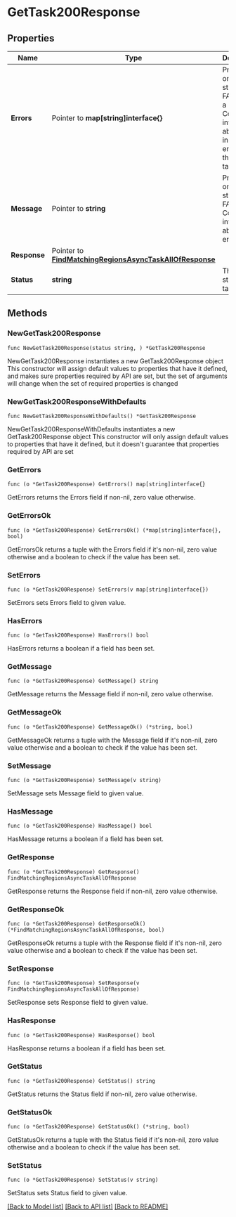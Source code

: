# GetTask200Response

## Properties

Name | Type | Description | Notes
------------ | ------------- | ------------- | -------------
**Errors** | Pointer to **map[string]interface{}** | Present only when status is FAILED for a bulk task. Contains information about the individual errors in the bulk task.  | [optional] 
**Message** | Pointer to **string** | Present only when status is FAILED. Contains information about the error. | [optional] 
**Response** | Pointer to [**FindMatchingRegionsAsyncTaskAllOfResponse**](FindMatchingRegionsAsyncTaskAllOfResponse.md) |  | [optional] 
**Status** | **string** | The current state of the task. | 

## Methods

### NewGetTask200Response

`func NewGetTask200Response(status string, ) *GetTask200Response`

NewGetTask200Response instantiates a new GetTask200Response object
This constructor will assign default values to properties that have it defined,
and makes sure properties required by API are set, but the set of arguments
will change when the set of required properties is changed

### NewGetTask200ResponseWithDefaults

`func NewGetTask200ResponseWithDefaults() *GetTask200Response`

NewGetTask200ResponseWithDefaults instantiates a new GetTask200Response object
This constructor will only assign default values to properties that have it defined,
but it doesn't guarantee that properties required by API are set

### GetErrors

`func (o *GetTask200Response) GetErrors() map[string]interface{}`

GetErrors returns the Errors field if non-nil, zero value otherwise.

### GetErrorsOk

`func (o *GetTask200Response) GetErrorsOk() (*map[string]interface{}, bool)`

GetErrorsOk returns a tuple with the Errors field if it's non-nil, zero value otherwise
and a boolean to check if the value has been set.

### SetErrors

`func (o *GetTask200Response) SetErrors(v map[string]interface{})`

SetErrors sets Errors field to given value.

### HasErrors

`func (o *GetTask200Response) HasErrors() bool`

HasErrors returns a boolean if a field has been set.

### GetMessage

`func (o *GetTask200Response) GetMessage() string`

GetMessage returns the Message field if non-nil, zero value otherwise.

### GetMessageOk

`func (o *GetTask200Response) GetMessageOk() (*string, bool)`

GetMessageOk returns a tuple with the Message field if it's non-nil, zero value otherwise
and a boolean to check if the value has been set.

### SetMessage

`func (o *GetTask200Response) SetMessage(v string)`

SetMessage sets Message field to given value.

### HasMessage

`func (o *GetTask200Response) HasMessage() bool`

HasMessage returns a boolean if a field has been set.

### GetResponse

`func (o *GetTask200Response) GetResponse() FindMatchingRegionsAsyncTaskAllOfResponse`

GetResponse returns the Response field if non-nil, zero value otherwise.

### GetResponseOk

`func (o *GetTask200Response) GetResponseOk() (*FindMatchingRegionsAsyncTaskAllOfResponse, bool)`

GetResponseOk returns a tuple with the Response field if it's non-nil, zero value otherwise
and a boolean to check if the value has been set.

### SetResponse

`func (o *GetTask200Response) SetResponse(v FindMatchingRegionsAsyncTaskAllOfResponse)`

SetResponse sets Response field to given value.

### HasResponse

`func (o *GetTask200Response) HasResponse() bool`

HasResponse returns a boolean if a field has been set.

### GetStatus

`func (o *GetTask200Response) GetStatus() string`

GetStatus returns the Status field if non-nil, zero value otherwise.

### GetStatusOk

`func (o *GetTask200Response) GetStatusOk() (*string, bool)`

GetStatusOk returns a tuple with the Status field if it's non-nil, zero value otherwise
and a boolean to check if the value has been set.

### SetStatus

`func (o *GetTask200Response) SetStatus(v string)`

SetStatus sets Status field to given value.



[[Back to Model list]](../README.md#documentation-for-models) [[Back to API list]](../README.md#documentation-for-api-endpoints) [[Back to README]](../README.md)


